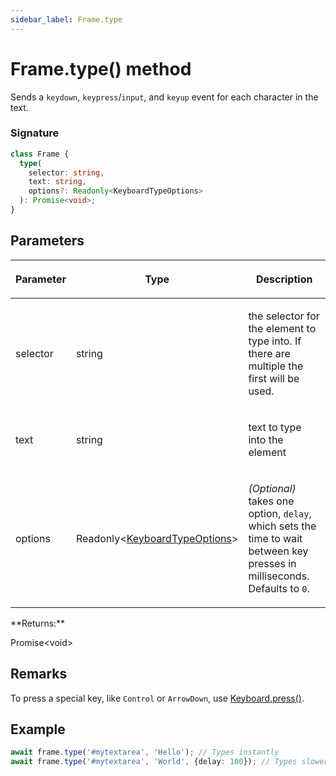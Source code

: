 ```yaml
---
sidebar_label: Frame.type
---
```


# Frame.type() method

Sends a `keydown`, `keypress`/`input`, and `keyup` event for each character in the text.

### Signature

```typescript
class Frame {
  type(
    selector: string,
    text: string,
    options?: Readonly<KeyboardTypeOptions>
  ): Promise<void>;
}
```

## Parameters

<table><thead><tr><th>

Parameter

</th><th>

Type

</th><th>

Description

</th></tr></thead>
<tbody><tr><td>

selector

</td><td>

string

</td><td>

the selector for the element to type into. If there are multiple the first will be used.

</td></tr>
<tr><td>

text

</td><td>

string

</td><td>

text to type into the element

</td></tr>
<tr><td>

options

</td><td>

Readonly&lt;[KeyboardTypeOptions](./puppeteer.keyboardtypeoptions.md)&gt;

</td><td>

_(Optional)_ takes one option, `delay`, which sets the time to wait between key presses in milliseconds. Defaults to `0`.

</td></tr>
</tbody></table>
**Returns:**

Promise&lt;void&gt;

## Remarks

To press a special key, like `Control` or `ArrowDown`, use [Keyboard.press()](./puppeteer.keyboard.press.md).

## Example

```ts
await frame.type('#mytextarea', 'Hello'); // Types instantly
await frame.type('#mytextarea', 'World', {delay: 100}); // Types slower, like a user
```
